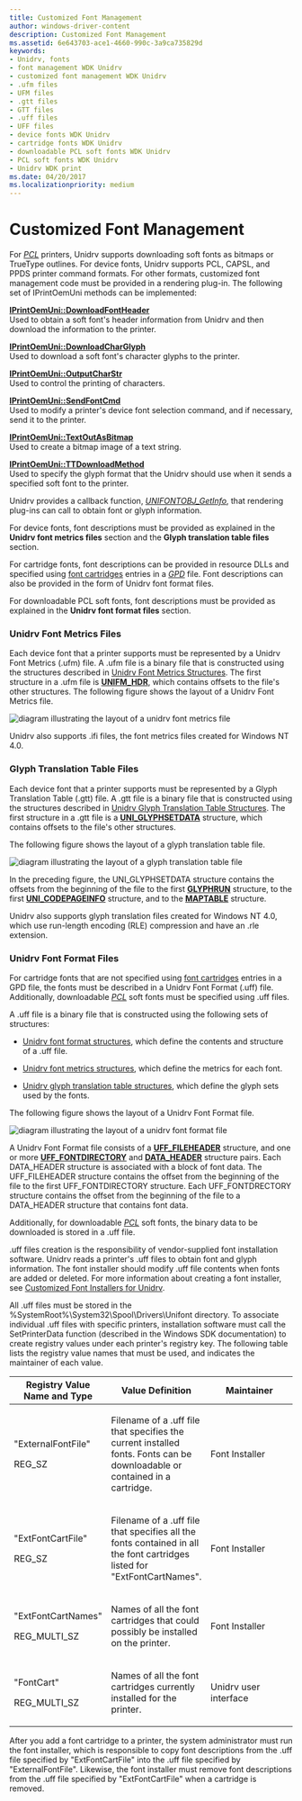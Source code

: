 ```yaml
---
title: Customized Font Management
author: windows-driver-content
description: Customized Font Management
ms.assetid: 6e643703-ace1-4660-990c-3a9ca735829d
keywords:
- Unidrv, fonts
- font management WDK Unidrv
- customized font management WDK Unidrv
- .ufm files
- UFM files
- .gtt files
- GTT files
- .uff files
- UFF files
- device fonts WDK Unidrv
- cartridge fonts WDK Unidrv
- downloadable PCL soft fonts WDK Unidrv
- PCL soft fonts WDK Unidrv
- Unidrv WDK print
ms.date: 04/20/2017
ms.localizationpriority: medium
---
```


# Customized Font Management





For [*PCL*](https://msdn.microsoft.com/library/windows/hardware/ff556325#wdkgloss-pcl) printers, Unidrv supports downloading soft fonts as bitmaps or TrueType outlines. For device fonts, Unidrv supports PCL, CAPSL, and PPDS printer command formats. For other formats, customized font management code must be provided in a rendering plug-in. The following set of IPrintOemUni methods can be implemented:

<a href="" id="iprintoemuni--downloadfontheader"></a>[**IPrintOemUni::DownloadFontHeader**](https://msdn.microsoft.com/library/windows/hardware/ff554242)  
Used to obtain a soft font's header information from Unidrv and then download the information to the printer.

<a href="" id="iprintoemuni--downloadcharglyph"></a>[**IPrintOemUni::DownloadCharGlyph**](https://msdn.microsoft.com/library/windows/hardware/ff554241)  
Used to download a soft font's character glyphs to the printer.

<a href="" id="iprintoemuni--outputcharstr"></a>[**IPrintOemUni::OutputCharStr**](https://msdn.microsoft.com/library/windows/hardware/ff554267)  
Used to control the printing of characters.

<a href="" id="iprintoemuni--sendfontcmd"></a>[**IPrintOemUni::SendFontCmd**](https://msdn.microsoft.com/library/windows/hardware/ff554274)  
Used to modify a printer's device font selection command, and if necessary, send it to the printer.

<a href="" id="iprintoemuni--textoutasbitmap"></a>[**IPrintOemUni::TextOutAsBitmap**](https://msdn.microsoft.com/library/windows/hardware/ff554277)  
Used to create a bitmap image of a text string.

<a href="" id="iprintoemuni--ttdownloadmethod"></a>[**IPrintOemUni::TTDownloadMethod**](https://msdn.microsoft.com/library/windows/hardware/ff554279)  
Used to specify the glyph format that the Unidrv should use when it sends a specified soft font to the printer.

Unidrv provides a callback function, [*UNIFONTOBJ\_GetInfo*](https://msdn.microsoft.com/library/windows/hardware/ff563594), that rendering plug-ins can call to obtain font or glyph information.

For device fonts, font descriptions must be provided as explained in the **Unidrv font metrics files** section and the **Glyph translation table files** section.

For cartridge fonts, font descriptions can be provided in resource DLLs and specified using [font cartridges](font-cartridges.md) entries in a [*GPD*](https://msdn.microsoft.com/library/windows/hardware/ff556283#wdkgloss-generic-printer-description--gpd-) file. Font descriptions can also be provided in the form of Unidrv font format files.

For downloadable PCL soft fonts, font descriptions must be provided as explained in the **Unidrv font format files** section.

### <a href="" id="ddk-unidrv-font-metrics-files-gg"></a>Unidrv Font Metrics Files

Each device font that a printer supports must be represented by a Unidrv Font Metrics (.ufm) file. A .ufm file is a binary file that is constructed using the structures described in [Unidrv Font Metrics Structures](https://msdn.microsoft.com/library/windows/hardware/ff563547). The first structure in a .ufm file is [**UNIFM\_HDR**](https://msdn.microsoft.com/library/windows/hardware/ff563587), which contains offsets to the file's other structures. The following figure shows the layout of a Unidrv Font Metrics file.

![diagram illustrating the layout of a unidrv font metrics file](images/ufm.png)

Unidrv also supports .ifi files, the font metrics files created for Windows NT 4.0.

### <a href="" id="ddk-glyph-translation-table-files-gg"></a>Glyph Translation Table Files

Each device font that a printer supports must be represented by a Glyph Translation Table (.gtt) file. A .gtt file is a binary file that is constructed using the structures described in [Unidrv Glyph Translation Table Structures](https://msdn.microsoft.com/library/windows/hardware/ff563549). The first structure in a .gtt file is a [**UNI\_GLYPHSETDATA**](https://msdn.microsoft.com/library/windows/hardware/ff563597) structure, which contains offsets to the file's other structures.

The following figure shows the layout of a glyph translation table file.

![diagram illustrating the layout of a glyph translation table file](images/gtt.png)

In the preceding figure, the UNI\_GLYPHSETDATA structure contains the offsets from the beginning of the file to the first [**GLYPHRUN**](https://msdn.microsoft.com/library/windows/hardware/ff550544) structure, to the first [**UNI\_CODEPAGEINFO**](https://msdn.microsoft.com/library/windows/hardware/ff563596) structure, and to the [**MAPTABLE**](https://msdn.microsoft.com/library/windows/hardware/ff556509) structure.

Unidrv also supports glyph translation files created for Windows NT 4.0, which use run-length encoding (RLE) compression and have an .rle extension.

### <a href="" id="ddk-unidrv-font-format-files-gg"></a>Unidrv Font Format Files

For cartridge fonts that are not specified using [font cartridges](font-cartridges.md) entries in a GPD file, the fonts must be described in a Unidrv Font Format (.uff) file. Additionally, downloadable [*PCL*](https://msdn.microsoft.com/library/windows/hardware/ff556325#wdkgloss-pcl) soft fonts must be specified using .uff files.

A .uff file is a binary file that is constructed using the following sets of structures:

-   [Unidrv font format structures](https://msdn.microsoft.com/library/windows/hardware/ff562892), which define the contents and structure of a .uff file.

-   [Unidrv font metrics structures](https://msdn.microsoft.com/library/windows/hardware/ff563547), which define the metrics for each font.

-   [Unidrv glyph translation table structures](https://msdn.microsoft.com/library/windows/hardware/ff563549), which define the glyph sets used by the fonts.

The following figure shows the layout of a Unidrv Font Format file.

![diagram illustrating the layout of a unidrv font format file](images/uff.png)

A Unidrv Font Format file consists of a [**UFF\_FILEHEADER**](https://msdn.microsoft.com/library/windows/hardware/ff562862) structure, and one or more [**UFF\_FONTDIRECTORY**](https://msdn.microsoft.com/library/windows/hardware/ff562866) and [**DATA\_HEADER**](https://msdn.microsoft.com/library/windows/hardware/ff547364) structure pairs. Each DATA\_HEADER structure is associated with a block of font data. The UFF\_FILEHEADER structure contains the offset from the beginning of the file to the first UFF\_FONTDIRECTORY structure. Each UFF\_FONTDRECTORY structure contains the offset from the beginning of the file to a DATA\_HEADER structure that contains font data.

Additionally, for downloadable [*PCL*](https://msdn.microsoft.com/library/windows/hardware/ff556325#wdkgloss-pcl) soft fonts, the binary data to be downloaded is stored in a .uff file.

.uff files creation is the responsibility of vendor-supplied font installation software. Unidrv reads a printer's .uff files to obtain font and glyph information. The font installer should modify .uff file contents when fonts are added or deleted. For more information about creating a font installer, see [Customized Font Installers for Unidrv](customized-font-installers-for-unidrv.md).

All .uff files must be stored in the %SystemRoot%\\System32\\Spool\\Drivers\\Unifont directory. To associate individual .uff files with specific printers, installation software must call the SetPrinterData function (described in the Windows SDK documentation) to create registry values under each printer's registry key. The following table lists the registry value names that must be used, and indicates the maintainer of each value.

<table>
<colgroup>
<col width="33%" />
<col width="33%" />
<col width="33%" />
</colgroup>
<thead>
<tr class="header">
<th>Registry Value Name and Type</th>
<th>Value Definition</th>
<th>Maintainer</th>
</tr>
</thead>
<tbody>
<tr class="odd">
<td><p>&quot;ExternalFontFile&quot;</p>
<p>REG_SZ</p></td>
<td><p>Filename of a .uff file that specifies the current installed fonts. Fonts can be downloadable or contained in a cartridge.</p></td>
<td><p>Font Installer</p></td>
</tr>
<tr class="even">
<td><p>&quot;ExtFontCartFile&quot;</p>
<p>REG_SZ</p></td>
<td><p>Filename of a .uff file that specifies all the fonts contained in all the font cartridges listed for &quot;ExtFontCartNames&quot;.</p></td>
<td><p>Font Installer</p></td>
</tr>
<tr class="odd">
<td><p>&quot;ExtFontCartNames&quot;</p>
<p>REG_MULTI_SZ</p></td>
<td><p>Names of all the font cartridges that could possibly be installed on the printer.</p></td>
<td><p>Font Installer</p></td>
</tr>
<tr class="even">
<td><p>&quot;FontCart&quot;</p>
<p>REG_MULTI_SZ</p></td>
<td><p>Names of all the font cartridges currently installed for the printer.</p></td>
<td><p>Unidrv user interface</p></td>
</tr>
</tbody>
</table>

 

After you add a font cartridge to a printer, the system administrator must run the font installer, which is responsible to copy font descriptions from the .uff file specified by "ExtFontCartFile" into the .uff file specified by "ExternalFontFile". Likewise, the font installer must remove font descriptions from the .uff file specified by "ExtFontCartFile" when a cartridge is removed.

 

 




